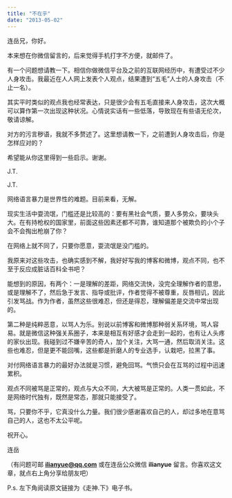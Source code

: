 ```yaml
---
title: "不在乎"
date: "2013-05-02"
---
```


连岳兄，你好。

本来想在你微信留言的，后来觉得手机打字不方便，就邮件了。

有一个问题想请教一下。相信你做微信平台及之前的互联网经历中，有遭受过不少人身攻击。我最近在人人网上发表个人观点，结果遭到“五毛”人士的人身攻击（不止一名）。

其实平时类似的观点我也经常表达，只是很少会有五毛直接来人身攻击，这次大概可以算作第一次出现这种状况。心情说实话有一些低落，导致现在有些语无伦次，敬请谅解。

对方的污言秽语，我就不多赘述了。这里想请教一下，之前遭到人身攻击后，你是怎样应对的？

希望能从你这里得到一些启示。谢谢。

J.T.

J.T.

网络语言暴力是世界性的难题。目前来看，无解。

现实生活中耍流氓，门槛还是比较高的：要有黑社会气质，要人多势众，要块头大。在有持枪权的国家里，前面这些因素还都不可靠，谁知道那个被欺负的小个子会不会掏出枪崩了你？

在网络上就不同了，只要你愿意，耍流氓是没门槛的。

我原来对这些攻击，也确实感到不解，我好好写我的博客和微博，观点不同，也不至于反应成脏话百科全书吧？

能想到的原因，有两个：一是理解的差距，网络交流快，没完全理解作者的意思，或是理解不了，然后急于发言、指导或批评，作者觉得不被尊重，反唇相讥，因此引发骂战。作为作者，虽然这些很难忍，但还是得忍，理解偏差是交流中常出现的。

第二种是纯粹恶意，以骂人为乐。别说以前博客和微博那种弱关系环境，骂人容易。就是微信这种强关系圈子，本来是相互有好感才会走到一起的，也有让人头疼的家伙出现。我碰到过不嫌辛苦的奇人，加个关注，大骂一通，然后取消关注。这些也难忍，但是更不能回嘴，这些都是折磨人的专业选手，认栽吧，拉黑了事。

对付网络语言暴力的最好办法就是习惯，避免回骂。气愤只会在互骂的过程中迅速累积。

观点不同被骂是正常的，观点与大众不同，大大被骂是正常的。人类一贯如此，不是网络时代独有，既然是常态，那就只能接受了。

骂，只要你不乎，它真没什么力量。我们很少感谢喜欢自己的人，却过多地在意骂自己的人，这也不太公平呢。

祝开心。

连岳

（有问题可邮 **ilianyue@qq.com** 或在连岳公众微信 **ilianyue** 留言。你喜欢这文章，就点右上角分享给朋友吧）

P.s. 左下角阅读原文链接为《走神.下》电子书。

